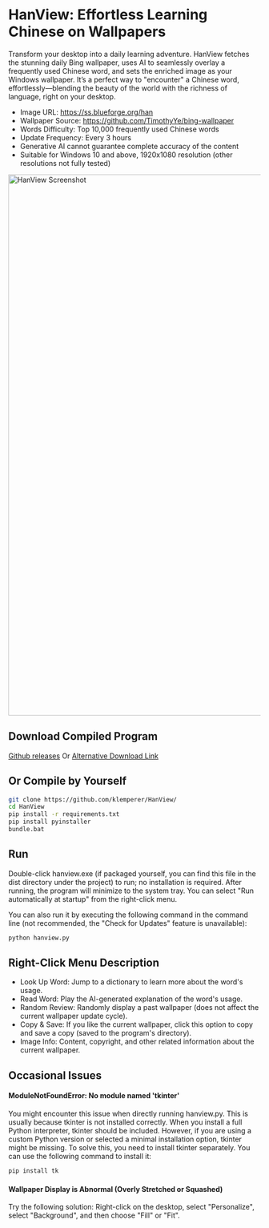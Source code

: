 # HanView: Effortless Learning Chinese on Wallpapers
Transform your desktop into a daily learning adventure. HanView fetches the stunning daily Bing wallpaper, uses AI to seamlessly overlay a frequently used Chinese word, and sets the enriched image as your Windows wallpaper. It’s a perfect way to "encounter" a Chinese word, effortlessly—blending the beauty of the world with the richness of language, right on your desktop.

- Image URL: https://ss.blueforge.org/han
- Wallpaper Source: https://github.com/TimothyYe/bing-wallpaper
- Words Difficulty: Top 10,000 frequently used Chinese words
- Update Frequency: Every 3 hours
- Generative AI cannot guarantee complete accuracy of the content
- Suitable for Windows 10 and above, 1920x1080 resolution (other resolutions not fully tested)
<img width="1920" height="1080" alt="HanView Screenshot" src="https://github.com/user-attachments/assets/abf6b8e8-26b6-426a-9da6-b2e880251334" />

## Download Compiled Program
[Github releases](https://github.com/klemperer/HanView/releases/download/latest/hanview.exe) Or [Alternative Download Link](https://ss.blueforge.org/hanview/hanview.exe)

## Or Compile by Yourself
```Bash
git clone https://github.com/klemperer/HanView/
cd HanView
pip install -r requirements.txt
pip install pyinstaller
bundle.bat
```

## Run
Double-click hanview.exe (if packaged yourself, you can find this file in the dist directory under the project) to run; no installation is required. After running, the program will minimize to the system tray. You can select "Run automatically at startup" from the right-click menu.

You can also run it by executing the following command in the command line (not recommended, the "Check for Updates" feature is unavailable):

```Bash
python hanview.py
```

## Right-Click Menu Description
- Look Up Word: Jump to a dictionary to learn more about the word's usage.
- Read Word: Play the AI-generated explanation of the word's usage.
- Random Review: Randomly display a past wallpaper (does not affect the current wallpaper update cycle).
- Copy & Save: If you like the current wallpaper, click this option to copy and save a copy (saved to the program's directory).
- Image Info: Content, copyright, and other related information about the current wallpaper.

## Occasional Issues
#### ModuleNotFoundError: No module named 'tkinter'
You might encounter this issue when directly running hanview.py. This is usually because tkinter is not installed correctly. When you install a full Python interpreter, tkinter should be included. However, if you are using a custom Python version or selected a minimal installation option, tkinter might be missing. To solve this, you need to install tkinter separately. You can use the following command to install it:

```Bash
pip install tk
```

#### Wallpaper Display is Abnormal (Overly Stretched or Squashed)
Try the following solution: Right-click on the desktop, select "Personalize", select "Background", and then choose "Fill" or "Fit".

